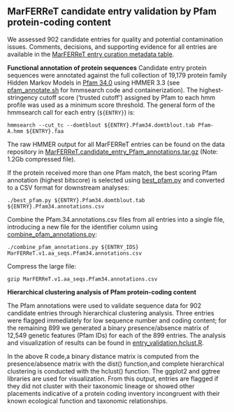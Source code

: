 ## MarFERReT candidate entry validation by Pfam protein-coding content
We assessed 902 candidate entries for quality and potential contamination issues. Comments, decisions, and supporting evidence for all entries are available in the [MarFERReT entry curation metadata table](https://zenodo.org/record/8011714/files/MarFERReT.v1.entry_curation.csv). 

**Functional annotation of protein sequences**
Candidate entry protein sequences were annotated against the full collection of 19,179 protein family Hidden Markov Models in [Pfam 34.0](https://ftp.ebi.ac.uk/pub/databases/Pfam/releases/Pfam34.0/) using HMMER 3.3 (see [pfam_annotate.sh](https://github.com/armbrustlab/marferret/blob/main/scripts/pfam_annotate.sh) for hmmsearch code and containerization). The highest-stringency cutoff score (‘trusted cutoff’) assigned by Pfam to each hmm profile was used as a minimum score threshold. The general form of the hmmsearch call for each entry (`${ENTRY}`) is:

`hmmsearch --cut_tc --domtblout ${ENTRY}.Pfam34.domtblout.tab Pfam-A.hmm ${ENTRY}.faa`

The raw HMMER output for all MarFERReT entries can be found on the data repository in [MarFERReT.candidate_entry_Pfam_annotations.tar.gz](https://zenodo.org/record/8011714/files/MarFERReT.candidate_entry_Pfam_annotations.tar.gz) (Note: 1.2Gb compressed file). 

If the protein received more than one Pfam match, the best scoring Pfam annotation (highest bitscore) is selected using [best_pfam.py](https://github.com/armbrustlab/marferret/blob/main/scripts/python/best_pfam.py) and converted to a CSV format for downstream analyses:

`./best_pfam.py ${ENTRY}.Pfam34.domtblout.tab ${ENTRY}.Pfam34.annotations.csv`

Combine the Pfam.34.annotations.csv files from all entries into a single file, introducing a new file for the identifier column using [combine_pfam_annotations.py](https://github.com/armbrustlab/marferret/blob/main/scripts/python/combine_pfam_annotations.py):

`./combine_pfam_annotations.py ${ENTRY_IDS} MarFERReT.v1.aa_seqs.Pfam34.annotations.csv`

Compress the large file:

`gzip MarFERReT.v1.aa_seqs.Pfam34.annotations.csv`

**Hierarchical clustering analysis of Pfam protein-coding content**

The Pfam annotations were used to validate sequence data for 902 candidate entries through hierarchical clustering analysis. Three entries were flagged immediately for low sequence number and coding content; for the remaining 899 we generated a binary presence/absence matrix of 12,549 genetic features (Pfam IDs) for each of the 899 entries. The analysis and visualization of results can be found in [entry_validation.hclust.R](https://github.com/armbrustlab/marferret/blob/main/scripts/R/entry_validation.hclust.R). 

In the above R code,a binary distance matrix is computed from the presence/absence matrix with the dist() function,and complete hierarchical clustering is conducted with the hclust() function. The ggplot2 and ggtree libraries are used for visualization. From this output, entries are flagged if they did not cluster with their taxonomic lineage or showed other placements indicative of a protein coding inventory incongruent with their known ecological function and taxonomic relationships.

